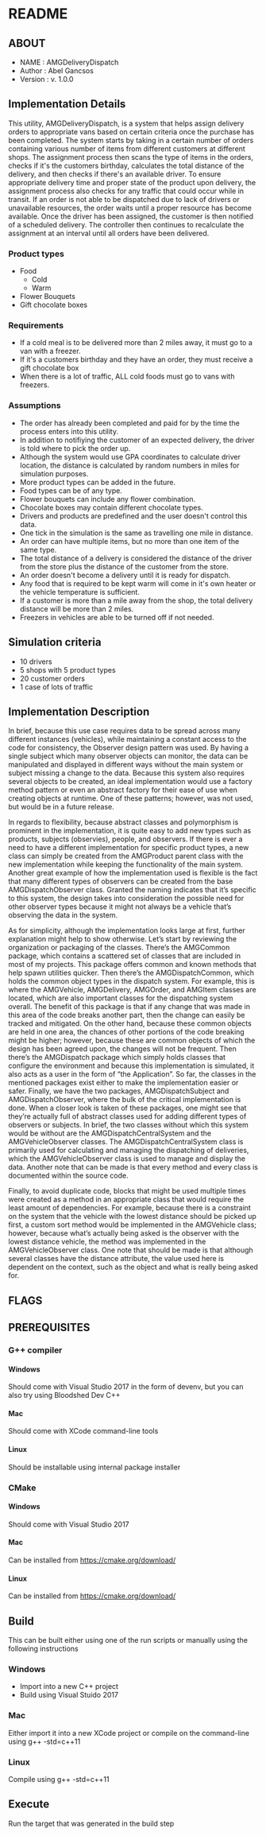 # README                                    

## ABOUT                               
* NAME       : AMGDeliveryDispatch
* Author     : Abel Gancsos
* Version    : v. 1.0.0

## Implementation Details  
This utility, AMGDeliveryDispatch, is a system that helps assign delivery orders to appropriate vans based on certain criteria once the purchase has been completed.  The system starts by taking in a certain number of orders containing various number of items from different customers at different shops.  The assignment process then scans the type of items in the orders, checks if it's the customers birthday, calculates the total distance of the delivery, and then checks if there's an available driver.  To ensure appropriate delivery time and proper state of the product upon delivery, the assignment process also checks for any traffic that could occur while in transit.  If an order is not able to be dispatched due to lack of drivers or unavailable resources, the order waits until a proper resource has become available.  Once the driver has been assigned, the customer is then notified of a scheduled delivery.  The controller then continues to recalculate the assignment at an interval until all orders have been delivered.

### Product types
* Food
   * Cold
   * Warm
* Flower Bouquets
* Gift chocolate boxes

### Requirements
* If a cold meal is to be delivered  more than 2 miles away, it must go to a van with a freezer.
* If it's a customers birthday and they have an order, they must receive a gift chocolate box
* When there is a lot of traffic, ALL cold foods must go to vans with freezers. 

### Assumptions
* The order has already been completed and paid for by the time the process enters into this utility.
* In addition to notifiying the customer of an expected delivery, the driver is told where to pick the order up.
* Although the system would use GPA coordinates to calculate driver location, the distance is calculated by random numbers in miles for simulation purposes.
* More product types can be added in the future.
* Food types can be of any type.
* Flower bouquets can include any flower combination.
* Chocolate boxes may contain different chocolate types.
* Drivers and products are predefined and the user doesn't control this data.
* One tick in the simulation is the same as travelling one mile in distance.
* An order can have multiple items, but no more than one item of the same type.
* The total distance of a delivery is considered the distance of the driver from the store plus the distance of the customer from the store.
* An order doesn't become a delivery until it is ready for dispatch.
* Any food that is required to be kept warm will come in it's own heater or the vehicle temperature is sufficient.
* If a customer is more than a mile away from the shop, the total delivery distance will be more than 2 miles.
* Freezers in vehicles are able to be turned off if not needed.

## Simulation criteria
* 10 drivers
* 5 shops with 5 product types
* 20 customer orders
* 1 case of lots of traffic
       
## Implementation Description
In brief, because this use case requires data to be spread across many different instances (vehicles), while maintaining a constant access to the code for consistency, the Observer design pattern was used.  By having a single subject which many observer objects can monitor, the data can be manipulated and displayed in different ways without the main system or subject missing a change to the data.  Because this system also requires several objects to be created, an ideal implementation would use a factory method pattern or even an abstract factory for their ease of use when creating objects at runtime.  One of these patterns; however, was not used, but would be in a future release. 

In regards to flexibility, because abstract classes and polymorphism is prominent in the implementation, it is quite easy to add new types such as products, subjects (observies), people, and observers.  If there is ever a need to have a different implementation for specific product types, a new class can simply be created from the AMGProduct parent class with the new implementation while keeping the functionality of the main system.  Another great example of how the implementation used is flexible is the fact that many different types of observers can be created from the base AMGDispatchObserver class.  Granted the naming indicates that it’s specific to this system, the design takes into consideration the possible need for other observer types because it might not always be a vehicle that’s observing the data in the system.  

As for simplicity, although the implementation looks large at first, further explanation might help to show otherwise.  Let’s start by reviewing the organization or packaging of the classes.  There’s the AMGCommon package, which contains a scattered set of classes that are included in most of my projects.  This package offers common and known methods that help spawn utilities quicker.  Then there’s the AMGDispatchCommon, which holds the common object types in the dispatch system.  For example, this is where the AMGVehicle, AMGDelivery, AMGOrder, and AMGItem classes are located, which are also important classes for the dispatching system overall.  The benefit of this package is that if any change that was made in this area of the code breaks another part, then the change can easily be tracked and mitigated.  On the other hand, because these common objects are held in one area, the chances of other portions of the code breaking might be higher; however, because these are common objects of which the design has been agreed upon, the changes will not be frequent.  Then there’s the AMGDispatch package which simply holds classes that configure the environment and because this implementation is simulated, it also acts as a user in the form of “the Application”.  So far, the classes in the mentioned packages exist either to make the implementation easier or safer.  Finally, we have the two packages, AMGDispatchSubject and AMGDispatchObserver, where the bulk of the critical implementation is done.  When a closer look is taken of these packages, one might see that they’re actually full of abstract classes used for adding different types of observers or subjects.  In brief, the two classes without which this system would be without are the AMGDispatchCentralSystem and the AMGVehicleObserver classes.  The AMGDispatchCentralSystem class is primarily used for calculating and managing the dispatching of deliveries, which the AMGVehicleObserver class is used to manage and display the data.  Another note that can be made is that every method and every class is documented within the source code.

Finally, to avoid duplicate code, blocks that might be used multiple times were created as a method in an appropriate class that would require the least amount of dependencies.  For example, because there is a constraint on the system that the vehicle with the lowest distance should be picked up first, a custom sort method would be implemented in the AMGVehicle class; however, because what’s actually being asked is the observer with the lowest distance vehicle, the method was implemented in the AMGVehicleObserver class.  One note that should be made is that although several classes have the distance attribute, the value used here is dependent on the context, such as the object and what is really being asked for.

## FLAGS                                    

## PREREQUISITES
### G++ compiler
#### Windows
Should come with Visual Studio 2017 in the form of devenv, but you can also try using Bloodshed Dev C++
#### Mac
Should come with XCode command-line tools
#### Linux
Should be installable using internal package installer
### CMake
#### Windows
Should come with Visual Studio 2017 
#### Mac
Can be installed from https://cmake.org/download/
#### Linux
Can be installed from https://cmake.org/download/

## Build
This can be built either using one of the run scripts or manually using the following instructions
### Windows
* Import into a new C++ project
* Build using Visual Stuido 2017

### Mac
Either import it into a new XCode project or compile on the command-line using g++ -std=c++11

### Linux
Compile using g++ -std=c++11

## Execute
Run the target that was generated in the build step
